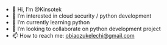 - 👋 Hi, I’m @Kinsotek
- 👀 I’m interested in cloud security / python development
- 🌱 I’m currently learning python
- 💞️ I’m looking to collaborate on python development project
- 📫 How to reach me: obiaozukelechi@gmail.com

<!---
Kinsotek/Kinsotek is a ✨ special ✨ repository because its `README.md` (this file) appears on your GitHub profile.
You can click the Preview link to take a look at your changes.
--->

